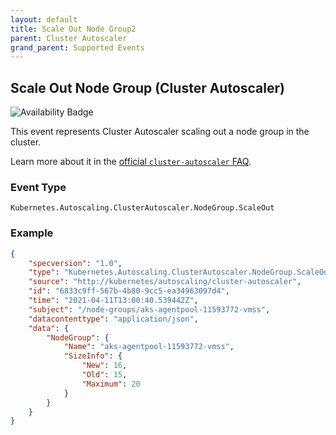 ```yaml
---
layout: default
title: Scale Out Node Group2
parent: Cluster Autoscaler
grand_parent: Supported Events
---
```


## Scale Out Node Group (Cluster Autoscaler)

![Availability Badge](https://img.shields.io/badge/Available%20Starting-v0.2.0-green.svg)

This event represents Cluster Autoscaler scaling out a node group in the cluster.

Learn more about it in the [official `cluster-autoscaler` FAQ](https://github.com/kubernetes/autoscaler/blob/master/cluster-autoscaler/FAQ.md#what-events-are-emitted-by-ca).

### Event Type

`Kubernetes.Autoscaling.ClusterAutoscaler.NodeGroup.ScaleOut`

### Example

```json
{
	"specversion": "1.0",
	"type": "Kubernetes.Autoscaling.ClusterAutoscaler.NodeGroup.ScaleOut",
	"source": "http://kubernetes/autoscaling/cluster-autoscaler",
	"id": "6833c9ff-567b-4b80-9cc5-ea34963097d4",
	"time": "2021-04-11T13:00:40.539442Z",
	"subject": "/node-groups/aks-agentpool-11593772-vmss",
	"datacontenttype": "application/json",
	"data": {
		"NodeGroup": {
			"Name": "aks-agentpool-11593772-vmss",
			"SizeInfo": {
				"New": 16,
				"Old": 15,
				"Maximum": 20
			}
		}
	}
}
```
